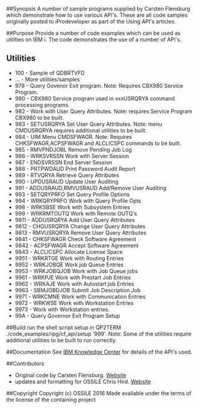 ##Synopsis
A number of sample programs supplied by Carsten Flensburg which demonstrate how to use various API's. These are all code
samples originally posted to iProdeveloper as part of the Using API's articles. 

##Purpose
Provide a number of code examples which can be used as utilities on IBM i. The code demonstrates the use of a number of API's.

## Utilities
* 100 - Sample of QDBRTVFD
* ... - More utilities/samples
* 979 - Query Govenor Exit program. Note: Requires CBX980 Service Program.
* 980 - CBX980 Service program used in xxxUSRQRYA command processing programs.
* 982 - Work with User Query Attributes. Note: requires Service Program CBX980 to be built.
* 983 - SETUSRQRYA Set User Query Attributes. Note: menu CMDUSRQRYA requires additional utilities to be built. 
* 984 - UIM Menu CMDSFWAGR. Note: Requires CHKSFWAGR,ACPSFWAGR and ALCLICSPC commands to be built.
* 985 - RMVPNDJOBL Remove Pending Job Log
* 986 - WRKSVRSSN Work with Server Session
* 987 - ENDSVRSSN End Server Session
* 988 - PRTPWDAUD Print Password Audit Report
* 989 - RTVQRYA Retrieve Query Attributes
* 990 - UPDUSRAUD Update User Auditing
* 991 - ADDUSRAUD,RMVUSRAUD Add/Remove User Auditing
* 993 - SETQRYPRFO Set Query Profile Options
* 994 - WRKQRYPRFO Work with Query Profile Opts
* 998 - WRKSBSE Work with Subsystem Entries
* 999 - WRKRMTOUTQ Work with Remote OUTQ's
* 9811 - ADDUSRQRYA Add User Query Attributes
* 9812 - CHGUSRQRYA Change User Query Attributes
* 9813 - RMVUSRQRYA Remove User Query Attributes
* 9841 - CHKSFWAGR Check Software Agreement
* 9842 - ACPSFWAGR Accept Software Agreement
* 9843 - ALCLICSPC Allocate License Space
* 9951 - WRKRTGE Work with Routing Entries
* 9952 - WRKJOBQE Work job Queue Entries
* 9953 - WRKJOBQJOB Work with Job Queue jobs
* 9961 - WRKPJE Work with Prestart Job Entries
* 9962 - WRKAJE Work with Autostart job Entries
* 9963 - SBMJOBDJOB Submit Job Description Job
* 9971 - WRKCMNE Work with Communication Entries
* 9972 - WRKWSE Work with Workstation Entries
* 9973 - Work with Workstation entries.
* 99A - Query Governor Exit Program Setup

##Build
run the shell script setup in QP2TERM ./code_examples/rpg/cf_api/setup '999'. Note: Some of the utilities require additional
utilities to be built to run correctly.

##Documentation
See [IBM Knowledge Center](http://www.ibm.com/support/knowledgecenter/ssw_ibm_i) for details of the API's used.

##Contributors
* Original code by Carsten Flensburg. [Website](https://spaces.hightail.com/space/00SJA)
* updates and formatting for OSSILE Chris Hird. [Website](http://www.shieldadvanced.com)
   
##Copyright
Copyright (c) OSSILE 2016 Made available under the terms of the license of the containing project   